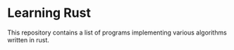 # Learning Rust

This repository contains a list of programs implementing various algorithms written in rust.